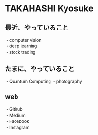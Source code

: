 # TAKAHASHI Kyosuke

## 最近、やっていること  
・computer vision  
・deep learning   
・stock trading    

## たまに、やっていること
・Quantum Computing
・photography

## web
・Github  
・Medium  
・Facebook  
・Instagram  